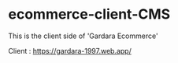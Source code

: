 # ecommerce-client-CMS

This is the client side of 'Gardara Ecommerce'

Client : https://gardara-1997.web.app/
